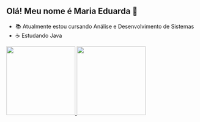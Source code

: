 ## Olá! Meu nome é Maria Eduarda 👋

- 📚 Atualmente estou cursando Análise e Desenvolvimento de Sistemas
- ☕ Estudando Java

<div>
  <a href="https://github.com/Maria-Faria">
    
  <img height = "180em" src="https://github-readme-stats.vercel.app/api?username=Maria-Faria&show_icons=true&theme=tokyonight&include_all_commits=true&count_private=true"/>
  
  <img height = "180em" src="https://github-readme-stats.vercel.app/api/top-langs/?username=Maria-Faria&layout=compact&langs_count=16&theme=tokyonight"/>

</div>
